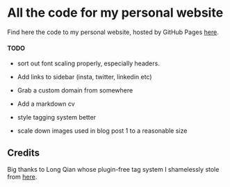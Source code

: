 # All the code for my personal website

Find here the code to my personal website, hosted by GitHub Pages [here](https://jpmacmanus.github.io/).

#### TODO

- sort out font scaling properly, especially headers.

- Add links to sidebar (insta, twitter, linkedin etc)

- Grab a custom domain from somewhere

- Add a markdown cv

- style tagging system better

- scale down images used in blog post 1 to a reasonable size

## Credits

Big thanks to Long Qian whose plugin-free tag system I shamelessly stole from [here](http://longqian.me/2017/02/09/github-jekyll-tag/).

